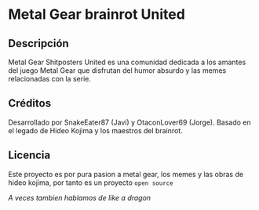 # Metal Gear brainrot United

## Descripción
Metal Gear Shitposters United es una comunidad dedicada a los amantes del juego Metal Gear que disfrutan del humor absurdo y las memes relacionadas con la serie.

## Créditos
Desarrollado por SnakeEater87 (Javi) y OtaconLover69 (Jorge). Basado en el legado de Hideo Kojima y los maestros del brainrot.

## Licencia
Este proyecto es por pura pasion a metal gear, los memes y las obras de hideo kojima, por tanto es un proyecto `open source`

<i>A veces tambien hablamos de like a dragon </i>

